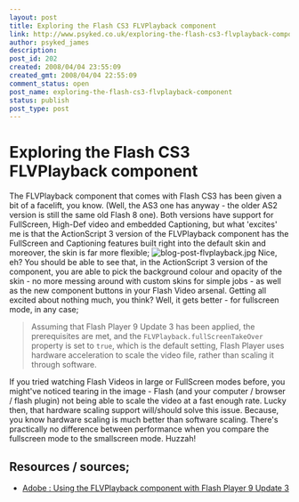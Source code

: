 ```yaml
---
layout: post
title: Exploring the Flash CS3 FLVPlayback component
link: http://www.psyked.co.uk/exploring-the-flash-cs3-flvplayback-component/
author: psyked_james
description: 
post_id: 202
created: 2008/04/04 23:55:09
created_gmt: 2008/04/04 22:55:09
comment_status: open
post_name: exploring-the-flash-cs3-flvplayback-component
status: publish
post_type: post
---
```


# Exploring the Flash CS3 FLVPlayback component

The FLVPlayback component that comes with Flash CS3 has been given a bit of a facelift, you know. (Well, the AS3 one has anyway - the older AS2 version is still the same old Flash 8 one). Both versions have support for FullScreen, High-Def video and embedded Captioning, but what 'excites' me is that the ActionScript 3 version of the FLVPlayback component has the FullScreen and Captioning features built right into the default skin and moreover, the skin is far more flexible; ![blog-post-flvplayback.jpg](http://uploads.psyked.co.uk/2008/04/blog-post-flvplayback.jpg) Nice, eh? You should be able to see that, in the ActionScript 3 version of the component, you are able to pick the background colour and opacity of the skin - no more messing around with custom skins for simple jobs - as well as the new component buttons in your Flash Video arsenal.  Getting all excited about nothing much, you think? Well, it gets better - for fullscreen mode, in any case; 

> Assuming that Flash Player 9 Update 3 has been applied, the prerequisites are met, and the `FLVPlayback.fullScreenTakeOver` property is set to `true`, which is the default setting, Flash Player uses hardware acceleration to scale the video file, rather than scaling it through software.

If you tried watching Flash Videos in large or FullScreen modes before, you might've noticed tearing in the image - Flash (and your computer / browser / flash plugin) not being able to scale the video at a fast enough rate. Lucky then, that hardware scaling support will/should solve this issue. Because, you know hardware scaling is much better than software scaling. There's practically no difference between performance when you compare the fullscreen mode to the smallscreen mode. Huzzah! 

## Resources / sources;

  * [Adobe : Using the FLVPlayback component with Flash Player 9 Update 3](http://www.adobe.com/devnet/flash/articles/flvplayback_fplayer9u3_02.html)
